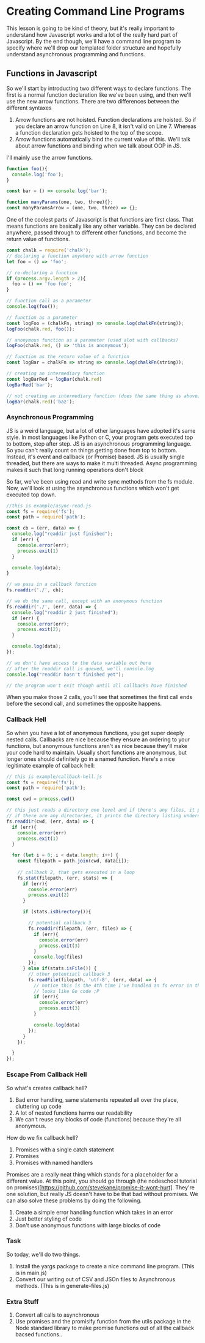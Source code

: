 # Creating Command Line Programs

This lesson is going to be kind of theory, but it's really important to understand how Javascript works and a lot of the really hard part of Javascript.
By the end though, we'll have a command line program to specify where we'll drop our templated folder structure and hopefully understand asynchronous programming and functions.

## Functions in Javascript

So we'll start by introducting two different ways to declare functions. The first is a normal function declaration like we've been using, and then we'll use the new arrow functions. There are two differences between the different syntaxes

1. Arrow functions are not hoisted. Function declarations are hoisted. So if you declare an arrow function on Line 8, it isn't valid on Line 7. Whereas a function declaration gets hoisted to the top of the scope.
2. Arrow functions automatically bind the current value of this. We'll talk about arrow functions and binding when we talk about OOP in JS.

I'll mainly use the arrow functions. 

```js
function foo(){
  console.log('foo');
}

const bar = () => console.log('bar');

function manyParams(one, two, three){};
const manyParamsArrow = (one, two, three) => {};
```

One of the coolest parts of Javascript is that functions are first class. That means functions are basically like any other variable. They can be declared anywhere, passed through to different other functions, and become the return value of functions. 

``` js
const chalk = require('chalk');
// declaring a function anywhere with arrow function
let foo = () => 'foo';

// re-declaring a function 
if (process.argv.length > 2){
  foo = () => 'foo foo';
}

// function call as a parameter
console.log(foo());

// function as a parameter
const logFoo = (chalkFn, string) => console.log(chalkFn(string));
logFoo(chalk.red, foo());

// anonymous function as a parameter (used alot with callbacks)
logFoo(chalk.red, () => 'this is anonymous');

// function as the return value of a function
const logBar = chalkFn => string => console.log(chalkFn(string));

// creating an intermediary function
const logBarRed = logBar(chalk.red)
logBarRed('bar');

// not creating an intermediary function (does the same thing as above)
logBar(chalk.red)('baz');
```

### Asynchronous Programming

JS is a weird language, but a lot of other languages have adopted it's same style. In most languages like Python or C, your program gets executed top to bottom, step after step. JS is an asynchronous programming language. So you can't really count on things getting done from top to bottom. Instead, it's event and callback (or Promise) based. JS is usually single threaded, but there are ways to make it multi threaded. Async programming makes it such that long running operations don't block 

So far, we've been using read and write sync methods from the fs module. Now, we'll look at using the asynchronous functions which won't get executed top down.

``` js
//this is example/async-read.js
const fs = require('fs');
const path = require('path');

const cb = (err, data) => {
  console.log("readdir just finished");
  if (err) {
    console.error(err);
    process.exit(1)
  }

  console.log(data);
}

// we pass in a callback function
fs.readdir('./', cb);

// we do the same call, except with an anonymous function
fs.readdir('./', (err, data) => {
  console.log("readdir 2 just finished");
  if (err) {
    console.error(err);
    process.exit(2);
  }

  console.log(data);
});

// we don't have access to the data variable out here
// after the readdir call is queued, we'll console.log
console.log("readdir hasn't finished yet");

// the program won't exit though until all callbacks have finished
```

When you make those 2 calls, you'll see that sometimes the first call ends before the second call, and sometimes the opposite happens. 

### Callback Hell

So when you have a lot of anonymous functions, you get super deeply nested calls. Callbacks are nice because they ensure an ordering to your functions, but anonymous functions aren't as nice because they'll make your code hard to maintain. Usually short functions are anonymous, but longer ones should definitely go in a named function. Here's a nice legitimate example of callback hell:

``` js
// this is example/callback-hell.js
const fs = require('fs');
const path = require('path');

const cwd = process.cwd()

// this just reads a directory one level and if there's any files, it prints out those contents
// if there are any directories, it prints the directory listing underneath
fs.readdir(cwd, (err, data) => {
  if (err){
    console.error(err)
    process.exit(1)
  }

  for (let i = 0; i < data.length; i++) {
    const filepath = path.join(cwd, data[i]);
   
    // callback 2, that gets executed in a loop
    fs.stat(filepath, (err, stats) => {
      if (err){
        console.error(err)
        process.exit(2)
      }

      if (stats.isDirectory()){

        // potential callback 3
        fs.readdir(filepath, (err, files) => {
          if (err){
            console.error(err)
            process.exit(3)
          }
          console.log(files)
        });
      } else if(stats.isFile()) {
        // other potentiatl callback 3
        fs.readFile(filepath, 'utf-8', (err, data) => {
          // notice this is the 4th time I've handled an fs error in the exacty same three lines
          // looks like Go code ;P
          if (err){
            console.error(err)
            process.exit(3)
          }

          console.log(data)
        });
      }
    });

  }
});

```

### Escape From Callback Hell

So what's creates callback hell?

1. Bad error handling, same statements repeated all over the place, cluttering up code
2. A lot of nested functions harms our readability
3. We can't reuse any blocks of code (functions) because they're all anonymous.

How do we fix callback hell? 

1. Promises with a single catch statement
2. Promises
3. Promises with named handlers

Promises are a really neat thing which  stands for a placeholder for a different value. At this point, you should go through (the nodeschool tutorial on promises)[https://github.com/stevekane/promise-it-wont-hurt]. They're one solution, but really JS doesn't have to be that bad without promises. We can also solve these problems by doing the following.

1. Create a simple error handling function which takes in an error
2. Just better styling of code
3. Don't use anonymous functions with large blocks of code

### Task

So today, we'll do two things.

1. Install the yargs package to create a nice command line program. (This is in main.js)
2. Convert our writing out of CSV and JSOn files to Asynchronous methods. (This is in generate-files.js)

### Extra Stuff

1. Convert all calls to asynchronous
2. Use promises and the promisify function from the utils package in the Node standard library to make promise functions out of all the callback bacsed functions..
